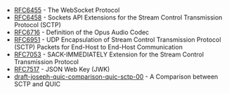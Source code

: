 
- [RFC6455](https://melpon.github.io/rfc/rfc6455.xml) - The WebSocket Protocol
- [RFC6458](https://melpon.github.io/rfc/rfc6458.xml) - Sockets API Extensions for the Stream Control Transmission Protocol (SCTP)
- [RFC6716](https://melpon.github.io/rfc/rfc6716.xml) - Definition of the Opus Audio Codec
- [RFC6951](https://melpon.github.io/rfc/rfc6951.xml) - UDP Encapsulation of Stream Control Transmission Protocol (SCTP) Packets for End-Host to End-Host Communication
- [RFC7053](https://melpon.github.io/rfc/rfc7053.xml) - SACK-IMMEDIATELY Extension for the Stream Control Transmission Protocol
- [RFC7517](https://melpon.github.io/rfc/rfc7517.xml) - JSON Web Key (JWK)
- [draft-joseph-quic-comparison-quic-sctp-00](https://melpon.github.io/rfc/draft-joseph-quic-comparison-quic-sctp-00.xml) - A Comparison between SCTP and QUIC

